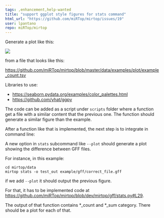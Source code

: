 ```yaml
---
tags: ,enhancement,help-wanted
title: "support ggplot style figures for stats command"
html_url: "https://github.com/miRTop/mirtop/issues/19"
user: lpantano
repo: miRTop/mirtop
---
```


Generate a plot like this:

 ![](https://github.com/miRTop/mirtop/raw/dev/data/examples/plot/example_count.png)

from a file that looks like this:

https://github.com/miRTop/mirtop/blob/master/data/examples/plot/example_count.tsv

Libraries to use:
* https://seaborn.pydata.org/examples/color_palettes.html
* https://github.com/yhat/ggpy

The code can be added as a script under `scripts` folder where a function get a file with a similar content that the previous one. The function should generate a similar figure than the example.

After a function like that is implemented, the next step is to integrate in command line:

A new option in `stats`  subcommand like `--plot` should generate a plot showing the difference between GFF files. 

For instance, in this example:
```
cd mirtop/data
mirtop stats -o test_out example/gff/correct_file.gff
```

if we add `--plot` it should output the previous figure. 

For that, it has to be implemented code at https://github.com/miRTop/mirtop/blob/dev/mirtop/gff/stats.py#L29. 

The output of that function contains *_count and *_sum category.  There should be a plot for each of that.


